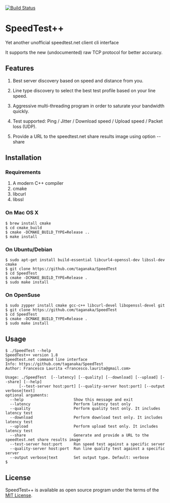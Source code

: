 [![Build Status](https://travis-ci.org/taganaka/SpeedTest.svg?branch=master)](https://travis-ci.org/taganaka/SpeedTest)

# SpeedTest++

Yet another unofficial speedtest.net client cli interface

It supports the new (undocumented) raw TCP protocol for better accuracy.

## Features

1. Best server discovery based on speed and distance from you.

2. Line type discovery to select the best test profile based on your line speed.

3. Aggressive multi-threading program in order to saturate your bandwidth quickly.

4. Test supported: Ping / Jitter / Download speed / Upload speed / Packet loss (UDP).

5. Provide a URL to the speedtest.net share results image using option --share

## Installation

### Requirements

1. A modern C++ compiler
2. cmake
3. libcurl
4. libssl

### On Mac OS X

```
$ brew install cmake
$ cd cmake_build
$ cmake -DCMAKE_BUILD_TYPE=Release ..
$ make install
```

### On Ubuntu/Debian

```
$ sudo apt-get install build-essential libcurl4-openssl-dev libssl-dev cmake
$ git clone https://github.com/taganaka/SpeedTest
$ cd SpeedTest
$ cmake -DCMAKE_BUILD_TYPE=Release .
$ sudo make install
```

### On OpenSuse

```
$ sudo zypper install cmake gcc-c++ libcurl-devel libopenssl-devel git
$ git clone https://github.com/taganaka/SpeedTest
$ cd SpeedTest
$ cmake -DCMAKE_BUILD_TYPE=Release .
$ sudo make install
```

## Usage

```
$ ./SpeedTest --help
SpeedTest++ version 1.8
Speedtest.net command line interface
Info: https://github.com/taganaka/SpeedTest
Author: Francesco Laurita <francesco.laurita@gmail.com>

Usage: ./SpeedTest  [--latency] [--quality] [--download] [--upload] [--share] [--help]
      [--test-server host:port] [--quality-server host:port] [--output verbose|text]
optional arguments:
  --help                      Show this message and exit
  --latency                   Perform latency test only
  --quality                   Perform quality test only. It includes latency test
  --download                  Perform download test only. It includes latency test
  --upload                    Perform upload test only. It includes latency test
  --share                     Generate and provide a URL to the speedtest.net share results image
  --test-server host:port     Run speed test against a specific server
  --quality-server host:port  Run line quality test against a specific server
  --output verbose|text       Set output type. Default: verbose
$
```

## License

SpeedTest++ is available as open source program under the terms of the [MIT License](http://opensource.org/licenses/MIT).
